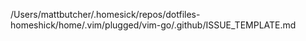 /Users/mattbutcher/.homesick/repos/dotfiles-homeshick/home/.vim/plugged/vim-go/.github/ISSUE_TEMPLATE.md